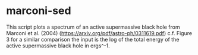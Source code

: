 # marconi-sed
This script plots a spectrum of an active supermassive black hole from Marconi et al. (2004) (https://arxiv.org/pdf/astro-ph/0311619.pdf) c.f. Figure 3 for a similar comparison the input is the log of the total energy of the active supermassive black hole in ergs^-1.
